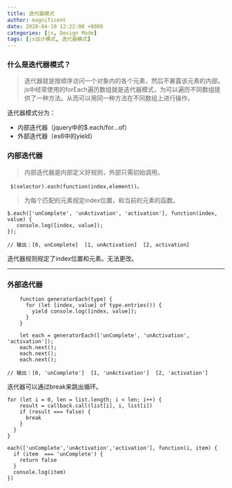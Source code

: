 ```yaml
---
title: 迭代器模式
author: magnificent
date: 2020-04-10 12:22:00 +0800
categories: [js, Design Mode]
tags: [js设计模式, 迭代器模式]
---
```


### 什么是迭代器模式？

>迭代器就是按顺序访问一个对象内的各个元素，然后不暴露该元素的内部。
 js中经常使用的forEach遍历数组就是迭代器模式，为可以遍历不同数组提供了一种方法。从而可以用同一种方法在不同数组上进行操作。
 
 迭代器模式分为：
 * 内部迭代器（jquery中的$.each/for...of）
 * 外部迭代器（es6中的yield）

### 内部迭代器

>内部迭代器是内部定义好规则，外部只需初始调用。

```shell
 $(selector).each(function(index,element))。
```

>为每个匹配的元素规定index位置，和当前的元素的函数。

```shell
$.each(['unComplete', 'unActivation', 'activation'], function(index, value) {
   console.log([index, value]);
});

// 输出：[0, unComplete]  [1, unActivation]  [2, activation]
```

迭代器规则规定了index位置和元素。无法更改。

---

### 外部迭代器

```shell
    function generatorEach(type) {
      for (let [index, value] of type.entries()) {
        yield console.log([index, value]);
      }
    }

    let each = generatorEach(['unComplete', 'unActivation', 'activation']);
    each.next();
    each.next();
    each.next();

// 输出：[0, 'unComplete']  [1, 'unActivation']  [2, 'activation']
```

迭代器可以通过break来跳出循环。

```shell
for (let i = 0, len = list.length; i < len; i++) {
    result = callback.call(list[i], i, list[i])
    if (result === false) {
      break
    }
  }
}

each(['unComplete','unActivation','activation'], function(i, item) {
  if (item  === 'unComplete') {
    return false
  }
  console.log(item)
})
```
